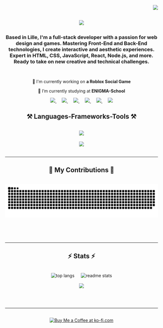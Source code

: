 <img align="right" src="https://visitor-badge.laobi.icu/badge?page_id=SlowSnakPierre.SlowSnakPierre" />

<h1 align="center">
  <img src="https://readme-typing-svg.herokuapp.com?font=Righteous&size=35&center=true&vCenter=true&width=500&height=70&duration=4000&lines=%F0%9F%91%8B+Hi+There+!;I'm+SlowSnakPierre;I'm+a+FullStack+Developper;FiveM+Developper;And+Roblox+Developper+!" />
</h1>

<h3 align="center">
  Based in Lille, I'm a full-stack developer with a passion for web design and games. Mastering Front-End and Back-End technologies, I create interactive and aesthetic experiences. Expert in HTML, CSS, JavaScript, React, Node.js, and more. Ready to take on new creative and technical challenges.
</h3>

<br />

<div align="center">

🔭 I'm currently working on **a Roblox Social Game**

🌱 I’m currently studying at **ENIGMA-School**

</div>

<div align="center">
  <a href="https://www.youtube.com/@slowsnakpierre" target="_blank">
    <img src="https://img.shields.io/badge/YouTube-FF0000?style=for-the-badge&logo=youtube&logoColor=white" />
  </a>&emsp;
  <a href="https://www.twitch.tv/devslowsnakpierre" target="_blank">
    <img src="https://img.shields.io/badge/Twitch-9146FF?style=for-the-badge&logo=twitch&logoColor=white" />
  </a>&emsp;
  <a href="https://discord.gg/TDCan9U9UA" target="_blank">
    <img src="https://img.shields.io/badge/Discord-5865F2?style=for-the-badge&logo=discord&logoColor=white" />
  </a>&emsp;
  <a href="https://twitter.com/slowsnakpi95886" target="_blank">
    <img src="https://img.shields.io/badge/Twitter-1DA1F2?style=for-the-badge&logo=twitter&logoColor=white" />
  </a>&emsp;
  <a href="mailto:slowsnakpierrepro@gmail.com">
    <img src="https://img.shields.io/badge/Gmail-333333?style=for-the-badge&logo=gmail&logoColor=red" />
  </a>&emsp;
  <a href="https://slowsnakpierre.com/" target="_blank">
     <img src="https://img.shields.io/badge/Portfolio-FF1B2D?style=for-the-badge&logo=todoist&logoColor=white" />
  </a>
</div>

<h2 align="center">⚒️ Languages-Frameworks-Tools ⚒️</h2>
<br/>
<div align="center">
    <img src="https://skillicons.dev/icons?i=react,html,css,vscode,github,figma,tailwind,git,lua" />
    <br />
    <br />
    <img src="https://skillicons.dev/icons?i=nodejs,python,javascript,typescript,express,c,java,nextjs,mysql" /><br>
</div>

<br/>
<hr/>

<div align="center">
  <h2>🐍 My Contributions 🐍</h2>
  <br>
  <img alt="snake eating my contributions" src="https://raw.githubusercontent.com/slowsnakpierre/slowsnakpierre/output/github-contribution-grid-snake.svg" />
  
  <br/><br/><br/>
</div>

<hr/>

<h2 align="center">⚡ Stats ⚡</h2>
<br>
<div align=center>
  <img src="https://readme-stats-eight-khaki.vercel.app/api/top-langs/?username=slowsnakpierre&hide=HTML&langs_count=8&layout=compact&theme=react&border_radius=10&size_weight=0.5&count_weight=0.5&exclude_repo=github-readme-stats" alt="top langs" />
  &emsp;
  <img src="https://readme-stats-eight-khaki.vercel.app/api?username=slowsnakpierre&count_private=true&show_icons=true&theme=react&rank_icon=github&border_radius=10" alt="readme stats" />
  <br />
  <br />
  <img src="https://github-profile-trophy.vercel.app/?username=slowsnakpierre" />
</div>

<br/><br/>

<hr/>

<br/>

<div align="center">
  <a href='https://ko-fi.com/J3J5VWC7G' target='_blank'><img height='64' style='border:0px;height:64px;' src='https://storage.ko-fi.com/cdn/kofi1.png?v=3' border='0' alt='Buy Me a Coffee at ko-fi.com' /></a>
</div>

<br/>
